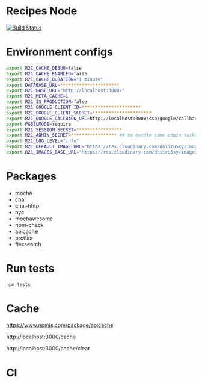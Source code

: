 # Recipes Node

[![Build Status](https://travis-ci.com/andrescanavesi/recetas-node-back.svg?branch=master)](https://travis-ci.com/andrescanavesi/recetas-node-back)

# Environment configs

```bash
export R21_CACHE_DEBUG=false
export R21_CACHE_ENABLED=false
export R21_CACHE_DURATION="1 minute"
export DATABASE_URL=**********************
export R21_BASE_URL="http://localhost:3000/"
export R21_META_CACHE=1
export R21_IS_PRODUCTION=false
export R21_GOOGLE_CLIENT_ID=**********************
export R21_GOOGLE_CLIENT_SECRET=**********************
export R21_GOOGLE_CALLBACK_URL=http://localhost:3000/sso/google/callback
export PGSSLMODE=require
export R21_SESSION_SECRET=*****************
export R21_ADMIN_SECRET=***************** ## to excute some admin tasks
export R21_LOG_LEVEL="info"
export R21_DEFAULT_IMAGE_URL="https://res.cloudinary.com/dniiru5xy/image/upload/c_scale,w_900/v1564258209/recipes21/default.jpg"
export R21_IMAGES_BASE_URL="https://res.cloudinary.com/dniiru5xy/image/upload/c_scale,w_900/v1564258209/recipes21/"
```

# Packages

-   mocha
-   chai
-   chai-hhtp
-   nyc
-   mochawesome
-   npm-check
-   apicache
-   prettier
-   flexsearch

# Run tests

`npm tests`

# Cache

https://www.npmjs.com/package/apicache

http://localhost:3000/cache

http://localhost:3000/cache/clear

# CI
